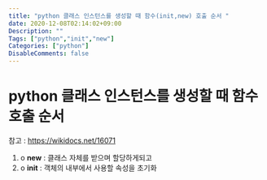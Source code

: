 ```yaml
---
title: "python 클래스 인스턴스를 생성할 때 함수(init,new) 호출 순서 "
date: 2020-12-08T02:14:02+09:00
Description: ""
Tags: ["python","init","new"]
Categories: ["python"]
DisableComments: false
---
```

# python 클래스 인스턴스를 생성할 때 함수 호출 순서 
참고 : https://wikidocs.net/16071
1. o __new__ : 클래스 자체를 받으며 할당하게되고
2. o __init__ : 객체의 내부에서 사용할 속성을 초기화

